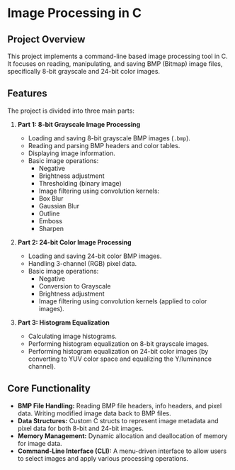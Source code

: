 # Image Processing in C

## Project Overview

This project implements a command-line based image processing tool in C. It focuses on reading, manipulating, and saving BMP (Bitmap) image files, specifically 8-bit grayscale and 24-bit color images.

## Features

The project is divided into three main parts:

1.  **Part 1: 8-bit Grayscale Image Processing**
    *   Loading and saving 8-bit grayscale BMP images (`.bmp`).
    *   Reading and parsing BMP headers and color tables.
    *   Displaying image information.
    *   Basic image operations:
        *   Negative
        *   Brightness adjustment
        *   Thresholding (binary image)
        *   Image filtering using convolution kernels:
        *   Box Blur
        *   Gaussian Blur
        *   Outline
        *   Emboss
        *   Sharpen

2.  **Part 2: 24-bit Color Image Processing**
    *   Loading and saving 24-bit color BMP images.
    *   Handling 3-channel (RGB) pixel data.
    *   Basic image operations:
        *   Negative
        *   Conversion to Grayscale
        *   Brightness adjustment
        *   Image filtering using convolution kernels (applied to color images).

3.  **Part 3: Histogram Equalization**
    *   Calculating image histograms.
    *   Performing histogram equalization on 8-bit grayscale images.
    *   Performing histogram equalization on 24-bit color images (by converting to YUV color space and equalizing the Y/luminance channel).

## Core Functionality

*   **BMP File Handling:** Reading BMP file headers, info headers, and pixel data. Writing modified image data back to BMP files.
*   **Data Structures:** Custom C structs to represent image metadata and pixel data for both 8-bit and 24-bit images.
*   **Memory Management:** Dynamic allocation and deallocation of memory for image data.
*   **Command-Line Interface (CLI):** A menu-driven interface to allow users to select images and apply various processing operations.
